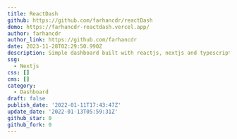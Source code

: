 ```yaml
---
title: ReactDash
github: https://github.com/farhancdr/reactDash
demo: https://farhancdr-reactdash.vercel.app/
author: farhancdr
author_link: https://github.com/farhancdr
date: 2023-11-28T02:29:50.990Z
description: Simple dashboard built with reactjs, nextjs and typescript!
ssg:
  - Nextjs
css: []
cms: []
category:
  - Dashboard
draft: false
publish_date: '2022-01-11T17:43:47Z'
update_date: '2022-01-13T05:59:31Z'
github_star: 0
github_fork: 0
---
```

